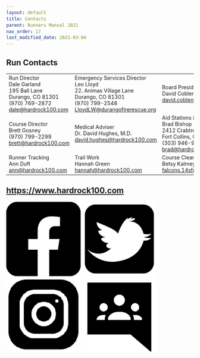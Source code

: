 ```yaml
---
layout: default
title: Contacts
parent: Runners Manual 2021
nav_order: 17
last_modified_date: 2021-03-04
---
```


## Run Contacts

|                                                                                               |                                                                                                                              |                                                                                                                   |
|-----------------------------------------------------------------------------------------------|------------------------------------------------------------------------------------------------------------------------------|-------------------------------------------------------------------------------------------------------------------|
| Run Director<br>Dale Garland<br>195 Ball Lane<br>Durango, CO 81301<br>(970) 769-2872<br>dale@hardrock100.com | Emergency Services Director<br>Leo Lloyd<br>22. Animas Village Lane<br>Durango, CO 81301<br>(970) 799-2548<br>LloydLW@durangofirerescue.org | Board President<br>David Coblentz<br>david.coblentz@hardrock100.com                                                     |
| Course Director<br>Brett Gosney<br>(970) 799-2299<br>brett@hardrock100.com                             | Medical Adviser<br>Dr. David Hughes, M.D.<br>david.hughes@hardrock100.com                                                          | Aid Stations & Volunteers<br>Brad Bishop<br>2412 Crabtree Dr<br>Fort Collins, CO 80521<br>(303) 946-9320<br>brad@hardrock100.com |
| Runner Tracking<br>Ann Duft<br>ann@hardrock100.com                                                  | Trail Work<br>Hannah Green<br>hannah@hardrock100.com                                                                               | Course Clearing<br>Betsy Kalmeyer<br>falcons.14sf@gmail.com                                                             |

## https://www.hardrock100.com

![image](/assets/images/Facebook.jpg) ![image](/assets/images/Twitter.jpg) ![image](/assets/images/Instagram.jpg) ![image](/assets/images/Google%20Groups.jpg)
